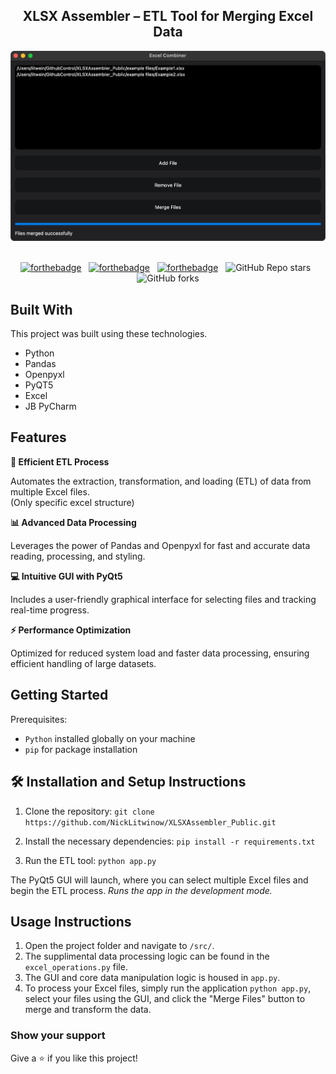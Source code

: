 <h2 align="center">
  XLSX Assembler – ETL Tool for Merging Excel Data
</h2>
<div align="center">
  <img alt="Demo" src="./assets/Demo.png" />
</div>

<br/>

<center>

[![forthebadge](https://forthebadge.com/images/badges/built-with-love.svg)](https://forthebadge.com) &nbsp;
[![forthebadge](https://forthebadge.com/images/badges/made-with-python.svg)](https://forthebadge.com) &nbsp;
[![forthebadge](https://forthebadge.com/images/badges/open-source.svg)](https://forthebadge.com) &nbsp;
![GitHub Repo stars](https://img.shields.io/github/stars/NickLitwinow/XLSXAssembler_Public?color=blue&logo=github&style=for-the-badge) &nbsp;
![GitHub forks](https://img.shields.io/github/forks/NickLitwinow/XLSXAssembler_Public?color=blue&logo=github&style=for-the-badge)

</center>

## Built With

This project was built using these technologies.

- Python
- Pandas
- Openpyxl
- PyQT5
- Excel
- JB PyCharm

## Features

**🚀 Efficient ETL Process**

Automates the extraction, transformation, and loading (ETL) of data from multiple Excel files.\
(Only specific excel structure)

**📊 Advanced Data Processing**

Leverages the power of Pandas and Openpyxl for fast and accurate data reading, processing, and styling.

**💻 Intuitive GUI with PyQt5**

Includes a user-friendly graphical interface for selecting files and tracking real-time progress.

**⚡ Performance Optimization**

Optimized for reduced system load and faster data processing, ensuring efficient handling of large datasets.

## Getting Started

Prerequisites:
- `Python` installed globally on your machine
- `pip` for package installation

## 🛠 Installation and Setup Instructions

1. Clone the repository:
`git clone https://github.com/NickLitwinow/XLSXAssembler_Public.git`

2. Install the necessary dependencies:
`pip install -r requirements.txt`

3. Run the ETL tool:
`python app.py`

The PyQt5 GUI will launch, where you can select multiple Excel files and begin the ETL process.
*Runs the app in the development mode.*

## Usage Instructions

1. Open the project folder and navigate to `/src/`.
2. The supplimental data processing logic can be found in the `excel_operations.py` file.
3. The GUI and core data manipulation logic is housed in `app.py`.
4. To process your Excel files, simply run the application `python app.py`, select your files using the GUI, and click the "Merge Files" button to merge and transform the data.

### Show your support

Give a ⭐ if you like this project!
